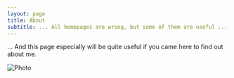 ```yaml
---
layout: page
title: About
subtitle: ... All homepages are wrong, but some of them are useful ...![Photo](https://i1.rgstatic.net/ii/profile.image/AS%3A323145850916865@1454055382885_l/Antti_Tenkanen.png)
---
```


... And this page especially will be quite useful if you came here to find out about me.  



![Photo](https://i1.rgstatic.net/ii/profile.image/AS%3A323145850916865@1454055382885_l/Antti_Tenkanen.png)
